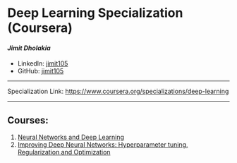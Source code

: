 # Deep Learning Specialization (Coursera)

#### *Jimit Dholakia*

* LinkedIn: [jimit105](https://in.linkedin.com/in/jimit105 "LinkedIn Profile")
* GitHub: [jimit105](https://github.com/jimit105 "GitHub Profile")

---

Specialization Link: https://www.coursera.org/specializations/deep-learning

---

## Courses:

1. [Neural Networks and Deep Learning](/Neural%20Networks%20and%20Deep%20Learning)
2. [Improving Deep Neural Networks: Hyperparameter tuning, Regularization and Optimization](/Improving%20Deep%20Neural%20Networks-%20Hyperparameter%20tuning%2C%20Regularization%20and%20Optimization)
